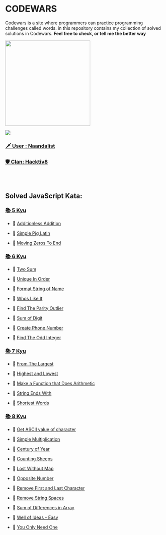 
  # CODEWARS
   Codewars is a site where programmers can practice programming challenges called words. in this repository contains my collection of solved solutions in Codewars. **Feel free to check, or tell me the better way**

  <img height="270" src="https://miro.medium.com/max/1050/1*a9L7ZZhi8hIAJmWXmSaPXw.png">

  [<img src="https://www.codewars.com/users/Naandalist/badges/large">](https://www.codewars.com/users/Naandalist)

  ### [:dagger: User : Naandalist ](https://www.codewars.com/users/Naandalist)

  ### [:shield: Clan: Hacktiv8 ](https://www.codewars.com/users/Naandalist)
  <br/></br>




  ## Solved JavaScript Kata:


  ### [:books: 5 Kyu](https://github.com/Naandalist/CODEWARS/tree/master/JavaScript/5kyu)

  - :green_book:
  [Additionless Addition](https://github.com/Naandalist/CODEWARS/blob/master/JavaScript/5kyu/AdditionlessAddition.js)

  - :green_book:
  [Simple Pig Latin](https://github.com/Naandalist/CODEWARS/blob/master/JavaScript/5kyu/SimplePigLatin.js)

  - :green_book:
  [Moving Zeros To End](https://github.com/Naandalist/CODEWARS/blob/master/JavaScript/5kyu/MovingZerosToEnd.js)


  ### [:books: 6 Kyu](https://github.com/Naandalist/CODEWARS/tree/master/JavaScript/6kyu)

  - :green_book:
  [Two Sum](https://github.com/Naandalist/CODEWARS/blob/master/JavaScript/6kyu/TwoSum.js)


  - :green_book:
  [Unique In Order](https://github.com/Naandalist/CODEWARS/blob/master/JavaScript/6kyu/UniqueInOrder.js)

  - :green_book:
  [Format String of Name](https://github.com/Naandalist/CODEWARS/blob/master/JavaScript/6kyu/formatStringOfName.js)

  - :green_book:
  [Whos Like It](https://github.com/Naandalist/CODEWARS/blob/master/JavaScript/6kyu/WhoLikesIt.js)

  - :green_book:
  [Find The Parity Outlier](https://github.com/Naandalist/CODEWARS/blob/master/JavaScript/6kyu/FindTheParityOutlier.js)

  - :green_book:
  [Sum of Digit](https://github.com/Naandalist/CODEWARS/blob/master/JavaScript/6kyu/SumOfDigit.js)

  - :green_book:
  [Create Phone Number](https://github.com/Naandalist/CODEWARS/blob/master/JavaScript/6kyu/CreatePhoneNumber.js)

  - :green_book:
  [Find The Odd Integer](https://github.com/Naandalist/CODEWARS/blob/master/JavaScript/6kyu/FindTheOddInt.js)

  ### [:books: 7 Kyu](https://github.com/Naandalist/CODEWARS/tree/master/JavaScript/7kyu)

  - :green_book:
  [From The Largest](https://github.com/Naandalist/CODEWARS/blob/master/JavaScript/7kyu/FromTheLargest.js)

  - :green_book:
  [Highest and Lowest](https://github.com/Naandalist/CODEWARS/blob/master/JavaScript/7kyu/HighestandLowest.js)

  - :green_book:
  [Make a Function that Does Arithmetic](https://github.com/Naandalist/CODEWARS/blob/master/JavaScript/7kyu/MakeAFunctionThatDoesArithmetic.js)

  - :green_book:
  [String Ends With](https://github.com/Naandalist/CODEWARS/blob/master/JavaScript/7kyu/StringEndsWith.js)

  - :green_book:
  [Shortest Words](https://github.com/Naandalist/CODEWARS/blob/master/JavaScript/7kyu/ShortestWords.js)



  ### [:books: 8 Kyu](https://github.com/Naandalist/CODEWARS/tree/master/JavaScript/8kyu)

  - :green_book:
  [Get ASCII value of character](https://github.com/Naandalist/CODEWARS/blob/master/JavaScript/8kyu/getAsciiValueOfCharacter.js)

  - :green_book:
  [Simple Multiplication](https://github.com/Naandalist/CODEWARS/blob/master/JavaScript/8kyu/Simple%20multiplication.js)

  - :green_book:
  [Century of Year](https://github.com/Naandalist/CODEWARS/blob/master/JavaScript/8kyu/CenturyOfYear.js)

  - :green_book:
  [Counting Sheeps](https://github.com/Naandalist/CODEWARS/blob/master/JavaScript/8kyu/CountingSheep.js)

  - :green_book:
  [Lost Without Map](https://github.com/Naandalist/CODEWARS/blob/master/JavaScript/8kyu/LostWithoutMap.js)

  - :green_book:
  [Opposite Number](https://github.com/Naandalist/CODEWARS/blob/master/JavaScript/8kyu/OpositeNumber.js)

  - :green_book:
  [Remove First and Last Character](https://github.com/Naandalist/CODEWARS/blob/master/JavaScript/8kyu/RemoveFirstAndLastCharacter.js )

  - :green_book:
  [Remove String Spaces](https://github.com/Naandalist/CODEWARS/blob/master/JavaScript/8kyu/RemoveStringSpaces.js)

  - :green_book:
  [Sum of Differences in Array](https://github.com/Naandalist/CODEWARS/blob/master/JavaScript/8kyu/SumOfDifferencesInArray.js)


  - :green_book:
  [Well of Ideas - Easy](https://github.com/Naandalist/CODEWARS/blob/master/JavaScript/8kyu/WellOfIdeas.js)

  - :green_book:
  [You Only Need One](https://github.com/Naandalist/CODEWARS/blob/master/JavaScript/8kyu/YouOnlyNeedOne.js)
